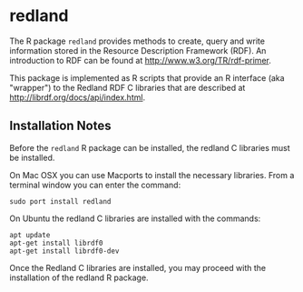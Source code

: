 
# redland

The R package `redland` provides methods to create, query and write information stored in the Resource Description Framework (RDF). 
An introduction to RDF can be found at http://www.w3.org/TR/rdf-primer.

This package is implemented as R scripts that provide an R interface (aka "wrapper") to the Redland RDF C libraries that are described at http://librdf.org/docs/api/index.html.

## Installation Notes 

Before the `redland` R package can be installed, the redland C libraries must be installed.

On Mac OSX you can use Macports to install the necessary libraries. From a terminal window
you can enter the command:

```
sudo port install redland
```

On Ubuntu the redland C libraries are installed with the commands:

```
apt update
apt-get install librdf0
apt-get install librdf0-dev
```

Once the Redland C libraries are installed, you may proceed with the installation of the redland R package.